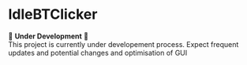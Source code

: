 # IdleBTClicker

🚧 **Under Development** 🚧  
This project is currently under developement process. Expect frequent updates and potential changes and optimisation of GUI

